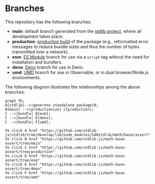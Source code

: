 <!--

@license Apache-2.0

Copyright (c) 2022 The Stdlib Authors.

Licensed under the Apache License, Version 2.0 (the "License");
you may not use this file except in compliance with the License.
You may obtain a copy of the License at

    http://www.apache.org/licenses/LICENSE-2.0

Unless required by applicable law or agreed to in writing, software
distributed under the License is distributed on an "AS IS" BASIS,
WITHOUT WARRANTIES OR CONDITIONS OF ANY KIND, either express or implied.
See the License for the specific language governing permissions and
limitations under the License.

-->

# Branches

This repository has the following branches:

-   **main**: default branch generated from the [stdlib project][stdlib-url], where all development takes place.
-   **production**: [production build][production-url] of the package (e.g., reformatted error messages to reduce bundle sizes and thus the number of bytes transmitted over a network).
-   **esm**: [ES Module][esm-url] branch for use via a `script` tag without the need for installation and bundlers.
-   **deno**: [Deno][deno-url] branch for use in Deno.
-   **umd**: [UMD][umd-url] branch for use in Observable, or in dual browser/Node.js environments.

The following diagram illustrates the relationships among the above branches:

```mermaid
graph TD;
A[stdlib]-->|generate standalone package|B;
B[main] -->|productionize| C[production];
C -->|bundle| D[esm];
C -->|bundle| E[deno];
C -->|bundle| F[umd];

%% click A href "https://github.com/stdlib-js/stdlib/tree/develop/lib/node_modules/%40stdlib/math/base/assert"
%% click B href "https://github.com/stdlib-js/math-base-assert/tree/main"
%% click C href "https://github.com/stdlib-js/math-base-assert/tree/production"
%% click D href "https://github.com/stdlib-js/math-base-assert/tree/esm"
%% click E href "https://github.com/stdlib-js/math-base-assert/tree/deno"
%% click F href "https://github.com/stdlib-js/math-base-assert/tree/umd"
```

[stdlib-url]: https://github.com/stdlib-js/stdlib/tree/develop/lib/node_modules/%40stdlib/math/base/assert
[production-url]: https://github.com/stdlib-js/math-base-assert/tree/production
[deno-url]: https://github.com/stdlib-js/math-base-assert/tree/deno
[umd-url]: https://github.com/stdlib-js/math-base-assert/tree/umd
[esm-url]: https://github.com/stdlib-js/math-base-assert/tree/esm